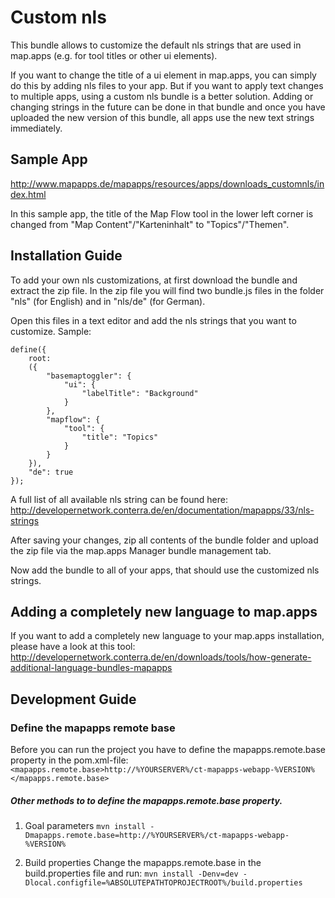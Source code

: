 # Custom nls
This bundle allows to customize the default nls strings that are used in map.apps (e.g. for tool titles or other ui elements).

If you want to change the title of a ui element in map.apps, you can simply do this by adding nls files to your app. But if you want to apply text changes to multiple apps, using a custom nls bundle is a better solution. Adding or changing strings in the future can be done in that bundle and once you have uploaded the new version of this bundle, all apps use the new text strings immediately.

Sample App
------------------
http://www.mapapps.de/mapapps/resources/apps/downloads_customnls/index.html

In this sample app, the title of the Map Flow tool in the lower left corner is changed from "Map Content"/"Karteninhalt" to "Topics"/"Themen".

Installation Guide
------------------
To add your own nls customizations, at first download the bundle and extract the zip file. In the zip file you will find two bundle.js files in the folder "nls" (for English) and in "nls/de" (for German).

Open this files in a text editor and add the nls strings that you want to customize. Sample:
```
define({
    root:
    ({
        "basemaptoggler": {
            "ui": {
                "labelTitle": "Background"
            }
        },
        "mapflow": {
            "tool": {
                "title": "Topics"
            }
        }
    }),
    "de": true
});
```

A full list of all available nls string can be found here:
http://developernetwork.conterra.de/en/documentation/mapapps/33/nls-strings

After saving your changes, zip all contents of the bundle folder and upload the zip file via the map.apps Manager bundle management tab.

Now add the bundle to all of your apps, that should use the customized nls strings.

Adding a completely new language to map.apps
------------------
If you want to add a completely new language to your map.apps installation, please have a look at this tool: http://developernetwork.conterra.de/en/downloads/tools/how-generate-additional-language-bundles-mapapps

Development Guide
------------------
### Define the mapapps remote base
Before you can run the project you have to define the mapapps.remote.base property in the pom.xml-file:
`<mapapps.remote.base>http://%YOURSERVER%/ct-mapapps-webapp-%VERSION%</mapapps.remote.base>`

##### Other methods to to define the mapapps.remote.base property.
1. Goal parameters
`mvn install -Dmapapps.remote.base=http://%YOURSERVER%/ct-mapapps-webapp-%VERSION%`

2. Build properties
Change the mapapps.remote.base in the build.properties file and run:
`mvn install -Denv=dev -Dlocal.configfile=%ABSOLUTEPATHTOPROJECTROOT%/build.properties`


